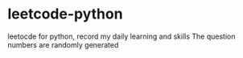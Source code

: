 # leetcode-python
leetocde for python, record my daily learning and skills
The question numbers are randomly generated
